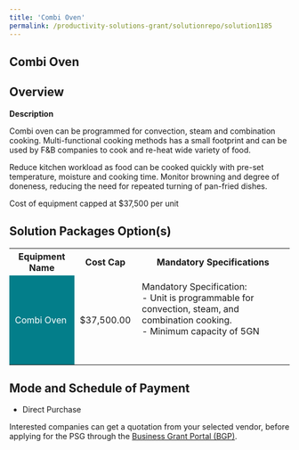 ```yaml
---
title: 'Combi Oven'
permalink: /productivity-solutions-grant/solutionrepo/solution1185
---
```


## Combi Oven

## Overview

**Description**

Combi oven can be programmed for convection, steam and combination cooking. Multi-functional cooking methods has a small footprint and can be used by F&B companies to cook and re-heat wide variety of food. 

Reduce kitchen workload as food can be cooked quickly with pre-set temperature, moisture and cooking time. Monitor browning and degree of doneness, reducing the need for repeated turning of pan-fried dishes. 

Cost of equipment capped at $37,500 per unit 



## Solution Packages Option(s)

<table>
<tr>
<th><b>Equipment Name</b></th>
<th><b>Cost Cap</b></th>
<th><b>Mandatory Specifications</b></th>
</tr>
<tr>
<td style='padding: 10px; background-color: #037E8A; color: #FFFFFF;'>Combi Oven</td>
<td style='padding: 10px;'>$37,500.00</td>
<td style='padding: 10px;'>Mandatory Specification:<br>- Unit is programmable for convection, steam, and combination cooking. <br>- Minimum capacity of 5GN<br><br><br></td>
</tr>
</table>

## Mode and Schedule of Payment

 - Direct Purchase

Interested companies can get a quotation from your selected vendor, before applying for the PSG through the <a href='https://www.businessgrants.gov.sg/' target='_blank' rel='noopener'>Business Grant Portal (BGP)</a>.

<script src="/jquery/resize-tables.js"></script>
